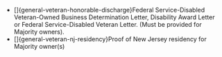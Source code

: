 - \[]{general-veteran-honorable-discharge}Federal Service-Disabled Veteran-Owned Business Determination Letter, Disability Award Letter or Federal Service-Disabled Veteran Letter. (Must be provided for Majority owners).
- \[]{general-veteran-nj-residency}Proof of New Jersey residency for Majority owner(s)
